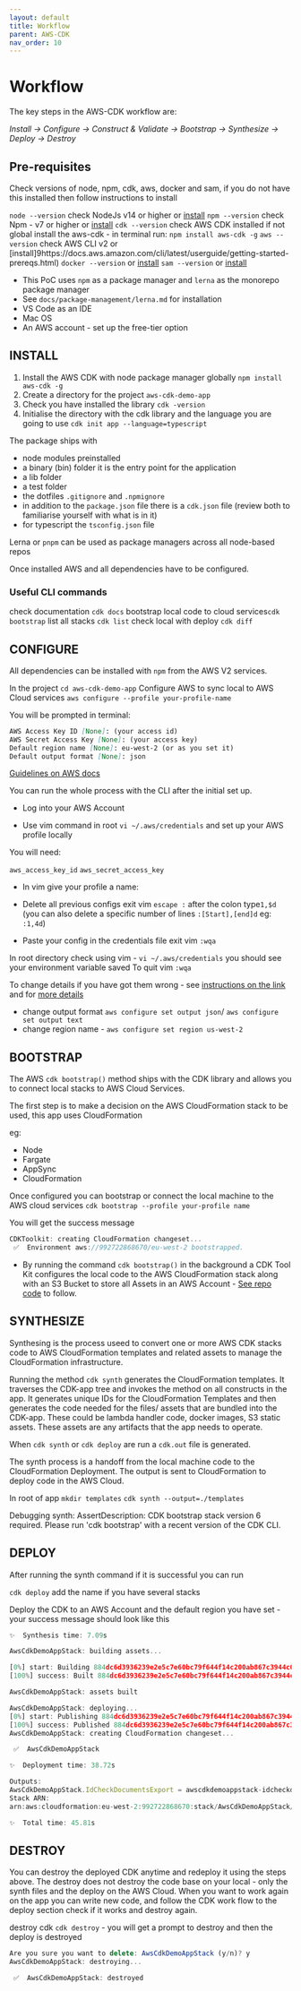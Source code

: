 ```yaml
---
layout: default
title: Workflow
parent: AWS-CDK
nav_order: 10
---
```


# Workflow

The key steps in the AWS-CDK workflow are:

 _Install -> Configure -> Construct & Validate -> Bootstrap -> Synthesize -> Deploy -> Destroy_

## Pre-requisites

Check versions of node, npm, cdk, aws, docker and sam, if you do not have this installed then follow instructions to install

`node --version` check NodeJs v14 or higher or [install](https://nodejs.org/en/download/)
`npm --version` check Npm - v7 or higher or [install](https://www.npmjs.com/package/npm)
`cdk --version` check AWS CDK installed if not global install the aws-cdk - in terminal run: `npm install aws-cdk -g`
`aws --version` check AWS CLI v2 or [install]9https://docs.aws.amazon.com/cli/latest/userguide/getting-started-prereqs.html)
`docker --version` or [install](https://docs.docker.com/desktop/install/mac-install/)
`sam --version` or [install](https://aws.amazon.com/serverless/sam/)

- This PoC uses `npm` as a package manager and `lerna` as the monorepo package manager
- See `docs/package-management/lerna.md` for installation
- VS Code as an IDE
- Mac OS
- An AWS account - set up the free-tier option

## INSTALL

1. Install the AWS CDK with node package manager globally `npm install aws-cdk -g`
2. Create a directory for the project `aws-cdk-demo-app`
3. Check you have installed the library `cdk -version`
4. Initialise the directory with the cdk library and the language you are going to use `cdk init app --language=typescript`

The package ships with

- node modules preinstalled
- a binary (bin) folder it is the entry point for the application
- a lib folder
- a test folder
- the dotfiles `.gitignore` and `.npmignore`
- in addition to the `package.json` file there is a `cdk.json` file (review both to familiarise yourself with what is in it)
- for typescript the `tsconfig.json` file

Lerna  or `pnpm` can be used as package managers across all node-based repos

Once installed AWS and all dependencies have to be configured.

### Useful CLI commands

check documentation `cdk docs`
bootstrap local code to cloud services`cdk bootstrap`
list all stacks `cdk list`
check local with deploy `cdk diff`

## CONFIGURE

All dependencies can be installed with `npm` from the AWS V2 services.

In the project `cd aws-cdk-demo-app`
Configure AWS to sync local to AWS Cloud services `aws configure --profile your-profile-name`

You will be prompted in terminal:

```md
AWS Access Key ID [None]: (your access id)
AWS Secret Access Key [None]: (your access key)
Default region name [None]: eu-west-2 (or as you set it)
Default output format [None]: json
```

[Guidelines on AWS docs](https://docs.aws.amazon.com/cli/latest/userguide/cli-configure-quickstart.html)

You can run the whole process with the CLI after the initial set up.

- Log into your AWS Account

- Use vim command in root `vi ~/.aws/credentials` and set up your AWS profile locally

You will need:

`aws_access_key_id`
`aws_secret_access_key`

- In vim give your profile a name:

- Delete all previous configs exit vim `escape :` after the colon type`1,$d` (you can also delete a specific number of lines `:[Start],[end]d` eg: `:1,4d`)

- Paste your config in the credentials file exit vim `:wqa`

In root directory check using vim - `vi ~/.aws/credentials` you should see your environment variable saved
To quit vim `:wqa`

To change details if you have got them wrong - see [instructions on the link](https://docs.aws.amazon.com/cli/latest/userguide/cli-configure-files.html) and for [more details](https://docs.aws.amazon.com/cli/latest/reference/configure/set.html)

- change output format `aws configure set output json`/ `aws configure set output text`
- change region name - `aws configure set region us-west-2`

## BOOTSTRAP

The AWS `cdk bootstrap()` method ships with the CDK library and allows you to connect local stacks to AWS Cloud Services.

The first step is to make a decision on the AWS CloudFormation stack to be used, this app uses CloudFormation

eg:
- Node
- Fargate
- AppSync
- CloudFormation

Once configured you can bootstrap or connect the local machine to the AWS cloud services
`cdk bootstrap --profile your-profile name`

You will get the success message

```JavaScript
CDKToolkit: creating CloudFormation changeset...
 ✅  Environment aws://992722868670/eu-west-2 bootstrapped.
```

- By running the command `cdk bootstrap()` in the background a CDK Tool Kit configures the local code to the AWS CloudFormation stack along with an S3 Bucket to store all Assets in an AWS Account - [See repo code](https://github.com/SumiSastri/nextjs-aws-app/tree/main/packages/aws-cdk-demo-app) to follow.

## SYNTHESIZE

Synthesing is the process useed to convert one or more AWS CDK stacks code to AWS CloudFormation templates and related assets to manage the CloudFormation infrastructure.

Running the method `cdk synth` generates the CloudFormation templates. It traverses the CDK-app tree and invokes the method on all constructs in the app. It generates unique IDs for the CloudFormation Templates and then generates the code needed for the files/ assets that are bundled into the CDK-app. These could be lambda handler code, docker images, S3 static assets. These assets are any artifacts that the app needs to operate. 

When `cdk synth` or `cdk deploy` are run a `cdk.out` file is generated.

The synth process is a handoff from the local machine code to the CloudFormation Deployment. The output is sent to CloudFormation to deploy code in the AWS Cloud.

In root of app
`mkdir templates`
`cdk synth --output=./templates`

Debugging synth: AssertDescription: CDK bootstrap stack version 6 required. Please run 'cdk bootstrap' with a recent version of the CDK CLI.

## DEPLOY

After running the synth command if it is successful you can run

`cdk deploy` add the name if you have several stacks

Deploy the CDK to an AWS Account and the default region you have set - your success message should look like this

```JavaScript
✨  Synthesis time: 7.09s

AwsCdkDemoAppStack: building assets...

[0%] start: Building 884dc6d3936239e2e5c7e60bc79f644f14c200ab867c3944c09084043bd5df73:current_account-current_region
[100%] success: Built 884dc6d3936239e2e5c7e60bc79f644f14c200ab867c3944c09084043bd5df73:current_account-current_region

AwsCdkDemoAppStack: assets built

AwsCdkDemoAppStack: deploying...
[0%] start: Publishing 884dc6d3936239e2e5c7e60bc79f644f14c200ab867c3944c09084043bd5df73:current_account-current_region
[100%] success: Published 884dc6d3936239e2e5c7e60bc79f644f14c200ab867c3944c09084043bd5df73:current_account-current_region
AwsCdkDemoAppStack: creating CloudFormation changeset...

 ✅  AwsCdkDemoAppStack

✨  Deployment time: 38.72s

Outputs:
AwsCdkDemoAppStack.IdCheckDocumentsExport = awscdkdemoappstack-idcheckdocumentsa049e4fd-1uya8rsudy3ie
Stack ARN:
arn:aws:cloudformation:eu-west-2:992722868670:stack/AwsCdkDemoAppStack/9119f1a0-674e-11ed-9645-06a93b1d6e30

✨  Total time: 45.81s
```

## DESTROY

You can destroy the deployed CDK anytime and redeploy it using the steps above. The destroy does not destroy the code base on your local - only the synth files and the deploy on the AWS Cloud. When you want to work again on the app you can write new code, and follow the CDK work flow to the deploy section check if it works and destroy again.

destroy cdk `cdk destroy` - you will get a prompt to destroy and then the deploy is destroyed

```JavaScript
Are you sure you want to delete: AwsCdkDemoAppStack (y/n)? y
AwsCdkDemoAppStack: destroying...

 ✅  AwsCdkDemoAppStack: destroyed
```
